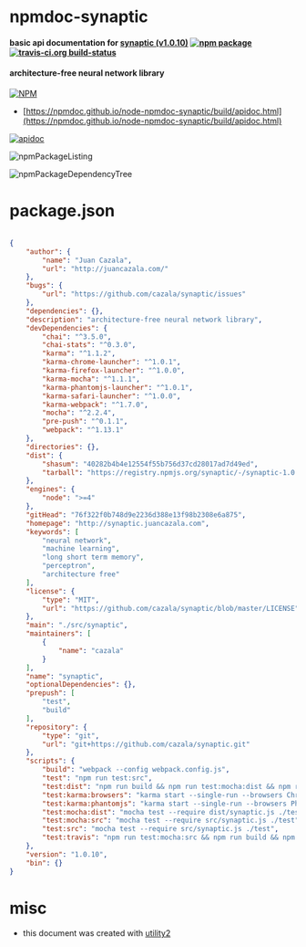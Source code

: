 # npmdoc-synaptic

#### basic api documentation for  [synaptic (v1.0.10)](http://synaptic.juancazala.com)  [![npm package](https://img.shields.io/npm/v/npmdoc-synaptic.svg?style=flat-square)](https://www.npmjs.org/package/npmdoc-synaptic) [![travis-ci.org build-status](https://api.travis-ci.org/npmdoc/node-npmdoc-synaptic.svg)](https://travis-ci.org/npmdoc/node-npmdoc-synaptic)

#### architecture-free neural network library

[![NPM](https://nodei.co/npm/synaptic.png?downloads=true&downloadRank=true&stars=true)](https://www.npmjs.com/package/synaptic)

- [https://npmdoc.github.io/node-npmdoc-synaptic/build/apidoc.html](https://npmdoc.github.io/node-npmdoc-synaptic/build/apidoc.html)

[![apidoc](https://npmdoc.github.io/node-npmdoc-synaptic/build/screenCapture.buildCi.browser.%252Ftmp%252Fbuild%252Fapidoc.html.png)](https://npmdoc.github.io/node-npmdoc-synaptic/build/apidoc.html)

![npmPackageListing](https://npmdoc.github.io/node-npmdoc-synaptic/build/screenCapture.npmPackageListing.svg)

![npmPackageDependencyTree](https://npmdoc.github.io/node-npmdoc-synaptic/build/screenCapture.npmPackageDependencyTree.svg)



# package.json

```json

{
    "author": {
        "name": "Juan Cazala",
        "url": "http://juancazala.com/"
    },
    "bugs": {
        "url": "https://github.com/cazala/synaptic/issues"
    },
    "dependencies": {},
    "description": "architecture-free neural network library",
    "devDependencies": {
        "chai": "^3.5.0",
        "chai-stats": "^0.3.0",
        "karma": "^1.1.2",
        "karma-chrome-launcher": "^1.0.1",
        "karma-firefox-launcher": "^1.0.0",
        "karma-mocha": "^1.1.1",
        "karma-phantomjs-launcher": "^1.0.1",
        "karma-safari-launcher": "^1.0.0",
        "karma-webpack": "^1.7.0",
        "mocha": "^2.2.4",
        "pre-push": "^0.1.1",
        "webpack": "^1.13.1"
    },
    "directories": {},
    "dist": {
        "shasum": "40282b4b4e12554f55b756d37cd28017ad7d49ed",
        "tarball": "https://registry.npmjs.org/synaptic/-/synaptic-1.0.10.tgz"
    },
    "engines": {
        "node": ">=4"
    },
    "gitHead": "76f322f0b748d9e2236d388e13f98b2308e6a875",
    "homepage": "http://synaptic.juancazala.com",
    "keywords": [
        "neural network",
        "machine learning",
        "long short term memory",
        "perceptron",
        "architecture free"
    ],
    "license": {
        "type": "MIT",
        "url": "https://github.com/cazala/synaptic/blob/master/LICENSE"
    },
    "main": "./src/synaptic",
    "maintainers": [
        {
            "name": "cazala"
        }
    ],
    "name": "synaptic",
    "optionalDependencies": {},
    "prepush": [
        "test",
        "build"
    ],
    "repository": {
        "type": "git",
        "url": "git+https://github.com/cazala/synaptic.git"
    },
    "scripts": {
        "build": "webpack --config webpack.config.js",
        "test": "npm run test:src",
        "test:dist": "npm run build && npm run test:mocha:dist && npm run test:karma:browsers",
        "test:karma:browsers": "karma start --single-run --browsers Chrome,Firefox,SafariPrivate",
        "test:karma:phantomjs": "karma start --single-run --browsers PhantomJS",
        "test:mocha:dist": "mocha test --require dist/synaptic.js ./test",
        "test:mocha:src": "mocha test --require src/synaptic.js ./test",
        "test:src": "mocha test --require src/synaptic.js ./test",
        "test:travis": "npm run test:mocha:src && npm run build && npm run test:mocha:dist"
    },
    "version": "1.0.10",
    "bin": {}
}
```



# misc
- this document was created with [utility2](https://github.com/kaizhu256/node-utility2)
